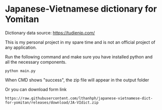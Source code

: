 # Japanese-Vietnamese dictionary for Yomitan

Dictionary data source: https://tudienjp.com/

This is my personal project in my spare time and is not an official project of any application.

Run the following command and make sure you have installed python and all the necessary components.

```
python main.py
```

When CMD shows "success", the zip file will appear in the output folder

Or you can download form link

```
https://raw.githubusercontent.com/lthanhph/japanese-vietnamese-dict-for-yomitan/releases/download/JA-VIdict.zip
```